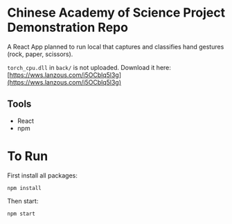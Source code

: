 # Chinese Academy of Science Project Demonstration Repo

A React App planned to run local that captures and classifies hand gestures (rock, paper, scissors).

`torch_cpu.dll` in `back/` is not uploaded. Download it here: [https://wws.lanzous.com/i5OCblq5l3g](https://wws.lanzous.com/i5OCblq5l3g)

## Tools
* React
* npm

# To Run
First install all packages:
```
npm install
```

Then start:
```
npm start
```
